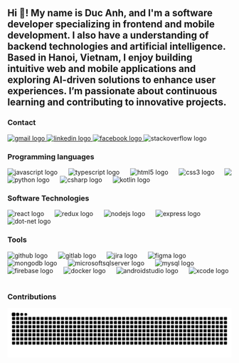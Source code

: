 <h2 align="left">Hi 👋! My name is Duc Anh, and I'm a software developer specializing in frontend and mobile development. I also have a understanding of backend technologies and artificial intelligence. Based in Hanoi, Vietnam, I enjoy building intuitive web and mobile applications and exploring AI-driven solutions to enhance user experiences. I’m passionate about continuous learning and contributing to innovative projects.</h2>

###
<h3 align="left">Contact</h3>

<div align="left">
  <a href="phamducanh1911@gmail.com" target="_blank">
    <img src="https://img.shields.io/static/v1?message=Gmail&logo=gmail&label=&color=D14836&logoColor=white&labelColor=&style=for-the-badge" height="35" alt="gmail logo"  />
  </a>
  <a href="https://www.linkedin.com/in/pham-duc-anh-268984279/" target="_blank">
    <img src="https://img.shields.io/static/v1?message=LinkedIn&logo=linkedin&label=&color=0077B5&logoColor=white&labelColor=&style=for-the-badge" height="35" alt="linkedin logo"  />
  </a>
  <a href="https://www.facebook.com/duc.anh.756050" target="_blank">
    <img src="https://img.shields.io/static/v1?message=Facebook&logo=facebook&label=&color=1877F2&logoColor=white&labelColor=&style=for-the-badge" height="35" alt="facebook logo"  />
  </a>
  <img src="https://img.shields.io/static/v1?message=Stackoverflow&logo=stackoverflow&label=&color=FE7A16&logoColor=white&labelColor=&style=for-the-badge" height="35" alt="stackoverflow logo"  />
</div>

<h3 align="left">Programming languages</h3>

<img align="right" height="150" src="https://media4.giphy.com/media/v1.Y2lkPTc5MGI3NjExeTYzNWgzNXB1am5mamZ4Zjc2aTZ2cDdvbTNmbGI0c3Fmam1yNGRsbyZlcD12MV9pbnRlcm5hbF9naWZfYnlfaWQmY3Q9Zw/g4N6wTrf1v6yQ/giphy.gif"  />


<div align="left">
  <img src="https://cdn.jsdelivr.net/gh/devicons/devicon/icons/javascript/javascript-original.svg" height="32" alt="javascript logo"  />
  <img width="16" />
  <img src="https://cdn.jsdelivr.net/gh/devicons/devicon/icons/typescript/typescript-original.svg" height="32" alt="typescript logo"  />
  <img width="16" />
  <img src="https://cdn.jsdelivr.net/gh/devicons/devicon/icons/html5/html5-original.svg" height="32" alt="html5 logo"  />
  <img width="16" />
  <img src="https://cdn.jsdelivr.net/gh/devicons/devicon/icons/css3/css3-original.svg" height="32" alt="css3 logo"  />
  <img width="16" />
  <img src="https://cdn.jsdelivr.net/gh/devicons/devicon/icons/python/python-original.svg" height="32" alt="python logo"  />
  <img width="16" />
  <img src="https://cdn.jsdelivr.net/gh/devicons/devicon/icons/csharp/csharp-original.svg" height="32" alt="csharp logo"  />
  <img width="16" />
  <img src="https://cdn.jsdelivr.net/gh/devicons/devicon/icons/kotlin/kotlin-original.svg" height="32" alt="kotlin logo"  />
</div>


<h3 align="left">Software Technologies</h3>
<div align="left">
  <img src="https://cdn.jsdelivr.net/gh/devicons/devicon/icons/react/react-original.svg" height="32" alt="react logo"  />
  <img width="16" />
  <img src="https://cdn.jsdelivr.net/gh/devicons/devicon/icons/redux/redux-original.svg" height="32" alt="redux logo"  />
  <img width="16" />
  <img src="https://cdn.jsdelivr.net/gh/devicons/devicon/icons/nodejs/nodejs-original.svg" height="32" alt="nodejs logo"  />
  <img width="16" />
  <img src="https://cdn.jsdelivr.net/gh/devicons/devicon/icons/express/express-original.svg" height="32" alt="express logo"  />
  <img width="16" />
  <img src="https://cdn.jsdelivr.net/gh/devicons/devicon/icons/dot-net/dot-net-original.svg" height="32" alt="dot-net logo"  />
</div>


<h3 align="left">Tools</h3>
<div align="left">
  <img src="https://cdn.jsdelivr.net/gh/devicons/devicon/icons/github/github-original.svg" height="32" alt="github logo"  />
  <img width="16" />
  <img src="https://cdn.jsdelivr.net/gh/devicons/devicon/icons/gitlab/gitlab-original.svg" height="32" alt="gitlab logo"  />
  <img width="16" />
  <img src="https://cdn.jsdelivr.net/gh/devicons/devicon/icons/jira/jira-original.svg" height="32" alt="jira logo"  />
  <img width="16" />
  <img src="https://cdn.jsdelivr.net/gh/devicons/devicon/icons/figma/figma-original.svg" height="32" alt="figma logo"  />
  <img width="16" />
  <img src="https://cdn.jsdelivr.net/gh/devicons/devicon/icons/mongodb/mongodb-original.svg" height="32" alt="mongodb logo"  />
  <img width="16" />
  <img src="https://cdn.jsdelivr.net/gh/devicons/devicon/icons/microsoftsqlserver/microsoftsqlserver-plain.svg" height="32" alt="microsoftsqlserver logo"  />
  <img width="16" />
  <img src="https://cdn.jsdelivr.net/gh/devicons/devicon/icons/mysql/mysql-original.svg" height="32" alt="mysql logo"  />
  <img width="16" />
  <img src="https://cdn.jsdelivr.net/gh/devicons/devicon/icons/firebase/firebase-plain.svg" height="32" alt="firebase logo"  />
  <img width="16" />
  <img src="https://cdn.jsdelivr.net/gh/devicons/devicon/icons/docker/docker-original.svg" height="32" alt="docker logo"  />
  <img width="16" />
  <img src="https://cdn.jsdelivr.net/gh/devicons/devicon/icons/androidstudio/androidstudio-original.svg" height="32" alt="androidstudio logo"  />
  <img width="16" />
  <img src="https://cdn.jsdelivr.net/gh/devicons/devicon/icons/xcode/xcode-original.svg" height="32" alt="xcode logo"  />
</div>


<br clear="both">

<h3 align="left">Contributions</h3>
<img src="https://raw.githubusercontent.com/DucAnhJR/DucAnhJR/output/snake.svg" alt="Snake animation" />
<!-- <picture>
  <source media="(prefers-color-scheme: dark)" srcset="https://raw.githubusercontent.com/DucAnhJR/DucAnhJR/output/pacman-contribution-graph-dark.svg">
  <source media="(prefers-color-scheme: light)" srcset="https://raw.githubusercontent.com/DucAnhJR/DucAnhJR/output/pacman-contribution-graph.svg">
  <img alt="pacman contribution graph" src="https://raw.githubusercontent.com/DucAnhJR/DucAnhJR/output/pacman-contribution-graph.svg">
</picture> -->

###